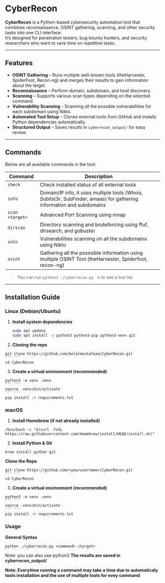# CyberRecon

**CyberRecon** is a Python-based cybersecurity automation tool that combines reconnaissance, OSINT gathering, scanning, and other security tasks into one CLI interface.  
It’s designed for penetration testers, bug bounty hunters, and security researchers who want to save time on repetitive tasks.

---

## Features

- **OSINT Gathering** – Runs multiple well-known tools (theHarvester, SpiderFoot, Recon-ng) and merges their results to gain information about the target.
- **Reconnaissance** – Perform domain, subdomain, and host discovery.
- **Scanning** – Supports various scan types depending on the selected command.
- **Vulnerability Scanning** - Scanning all the possible vulnerabilities for each subdomain using Nikto.
- **Automated Tool Setup** – Clones external tools from GitHub and installs Python dependencies automatically.
- **Structured Output** – Saves results in `cyberrecon_output/` for easy review.

---

## Commands

Below are all available commands in the tool:

| Command          | Description |
|------------------|-------------|
| `check` | Check installed status of all external tools |
| `info` | Domain/IP info, it uses multiple tools (Whois, Sublist3r, SubFinder, amaas) for gathering information and subdomains |
| `scan <target>`  | Advanced Port Scanning using nmap |
| `dirscan`        | Directory scanning and bruteforcing using ffuf, dirsearch, and gobuster |
| `vuln`           | Vulnerabilities scanning on all the subdomains using Nikto |
| `osint`           | Gathering all the posssible information using multiple OSINT Tool (theHarvester, Spiderfoot, recon-ng) |
 
> You can run `python3 ./cyberrecon.py -h` to see a live list.

---

## Installation Guide

### Linux (Debian/Ubuntu)

1. **Install system dependencies**  
   ```bash
   sudo apt update
   sudo apt install -y python3 python3-pip python3-venv git
2. **Cloning the repo**
```
git clone https://github.com/belalmostafaaa/CyberRecon.git
``` ```
cd CyberRecon
```
3. **Create a virtual environment (recommended)**
```
python3 -m venv .venv
``` ```
source .venv/bin/activate
``` ```
pip install -r requirements.txt
```

### macOS

1. **Install Homebrew (if not already installed)**
```
/bin/bash -c "$(curl -fsSL https://raw.githubusercontent.com/Homebrew/install/HEAD/install.sh)"
```
2. **Install Python & Git**
```
brew install python git
```
**Clone the Repo**
```
git clone https://github.com/<yourusername>/CyberRecon.git
``` ```
cd CyberRecon
```
3. **Create a virtual environment (recommended)**
```
python3 -m venv .venv
``` ```
source .venv/bin/activate
``` ```
pip install -r requirements.txt
```

### Usage
**General Syntax**
```
python ./cyberrecon.py <command> <target>
```
Note: you can also use python3
**The results are saved in cyberrecon_output/**

**Note: Everytime running a command may take a time due to automaticaly tools installation and the use of multiple tools for evey command**
